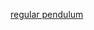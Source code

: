 [regular pendulum](https://github.com/Zhicheng-Zhang/computationalphysics_N20133011101211/blob/master/chapter3.2/3D_pend_regular.gif)
